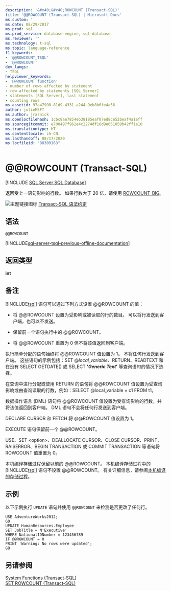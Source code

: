```yaml
---
description: '&#x40;&#x40;ROWCOUNT (Transact-SQL)'
title: '@@ROWCOUNT (Transact-SQL) | Microsoft Docs'
ms.custom: ''
ms.date: 08/29/2017
ms.prod: sql
ms.prod_service: database-engine, sql-database
ms.reviewer: ''
ms.technology: t-sql
ms.topic: language-reference
f1_keywords:
- '@@ROWCOUNT_TSQL'
- '@@ROWCOUNT'
dev_langs:
- TSQL
helpviewer_keywords:
- '@@ROWCOUNT function'
- number of rows affected by statement
- row affected by statements [SQL Server]
- statements [SQL Server], last statement
- counting rows
ms.assetid: 97a47998-81d9-4331-a244-9eb8b6fe4a56
author: julieMSFT
ms.author: jrasnick
ms.openlocfilehash: 1cbc8ae7854eb38185eaf07ed8ce52beaf4a1eff
ms.sourcegitcommit: e700497f962e4c2274df16d9e651059b42ff1a10
ms.translationtype: HT
ms.contentlocale: zh-CN
ms.lasthandoff: 08/17/2020
ms.locfileid: "88309163"
---
```

# <a name="x40x40rowcount-transact-sql"></a>&#x40;&#x40;ROWCOUNT (Transact-SQL)
[!INCLUDE [SQL Server SQL Database](../../includes/applies-to-version/sql-asdb.md)]

  返回受上一语句影响的行数。 如果行数大于 20 亿，请使用 [ROWCOUNT_BIG](../../t-sql/functions/rowcount-big-transact-sql.md)。  
  
 ![主题链接图标](../../database-engine/configure-windows/media/topic-link.gif "“主题链接”图标") [Transact-SQL 语法约定](../../t-sql/language-elements/transact-sql-syntax-conventions-transact-sql.md)  
  
## <a name="syntax"></a>语法  
  
```  
@@ROWCOUNT  
```  
  
[!INCLUDE[sql-server-tsql-previous-offline-documentation](../../includes/sql-server-tsql-previous-offline-documentation.md)]

## <a name="return-types"></a>返回类型
 **int**  
  
## <a name="remarks"></a>备注  
 [!INCLUDE[tsql](../../includes/tsql-md.md)] 语句可以通过下列方式设置 @@ROWCOUNT 的值：  
  
-   将 @@ROWCOUNT 设置为受影响或被读取的行的数目。 可以将行发送到客户端，也可以不发送。  
  
-   保留前一个语句执行中的 @@ROWCOUNT。  
  
-   将 @@ROWCOUNT 重置为 0 但不将该值返回到客户端。  
  
 执行简单分配的语句始终将 @@ROWCOUNT 值设置为 1。 不将任何行发送到客户端。 这些语句的示例包括：SET @*local_variable*、RETURN、READTEXT 和在没有 SELECT GETDATE() 或 SELECT **'***Generic Text***'** 等查询语句的情况下选择。  
  
 在查询中进行分配或使用 RETURN 的语句将 @@ROWCOUNT 值设置为受查询影响或由查询读取的行数，例如：SELECT @local_variable = c1 FROM t1。  
  
 数据操作语言 (DML) 语句将 @@ROWCOUNT 值设置为受查询影响的行数，并将该值返回到客户端。 DML 语句不会将任何行发送到客户端。  
  
 DECLARE CURSOR 和 FETCH 将 @@ROWCOUNT 值设置为 1。  
  
 EXECUTE 语句保留前一个 @@ROWCOUNT。  
  
 USE、SET \<option>、DEALLOCATE CURSOR、CLOSE CURSOR、PRINT、RAISERROR、BEGIN TRANSACTION 或 COMMIT TRANSACTION 等语句将 ROWCOUNT 值重置为 0。  
  
 本机编译存储过程保留以前的 @@ROWCOUNT。 本机编译存储过程中的 [!INCLUDE[tsql](../../includes/tsql-md.md)] 语句不设置 @@ROWCOUNT。 有关详细信息，请参阅[本机编译的存储过程](../../relational-databases/in-memory-oltp/natively-compiled-stored-procedures.md)。  
  
## <a name="examples"></a>示例  
 以下示例执行 `UPDATE` 语句并使用 `@@ROWCOUNT` 来检测是否更改了任何行。  
  
```  
USE AdventureWorks2012;  
GO  
UPDATE HumanResources.Employee   
SET JobTitle = N'Executive'  
WHERE NationalIDNumber = 123456789  
IF @@ROWCOUNT = 0  
PRINT 'Warning: No rows were updated';  
GO  
```  
  
## <a name="see-also"></a>另请参阅  
 [System Functions (Transact-SQL)](../../relational-databases/system-functions/system-functions-category-transact-sql.md)   
 [SET ROWCOUNT (Transact-SQL)](../../t-sql/statements/set-rowcount-transact-sql.md)  
  
  
